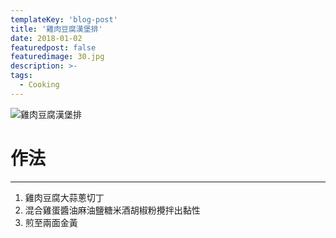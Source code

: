 ```yaml
---
templateKey: 'blog-post'
title: '雞肉豆腐漢堡排'
date: 2018-01-02
featuredpost: false
featuredimage: 30.jpg
description: >-
tags:
  - Cooking
---
```

![雞肉豆腐漢堡排](/30.jpg)

# 作法
___
  
1.  雞肉豆腐大蒜蔥切丁
2.  混合雞蛋醬油麻油鹽糖米酒胡椒粉攪拌出黏性
3.  煎至兩面金黃

